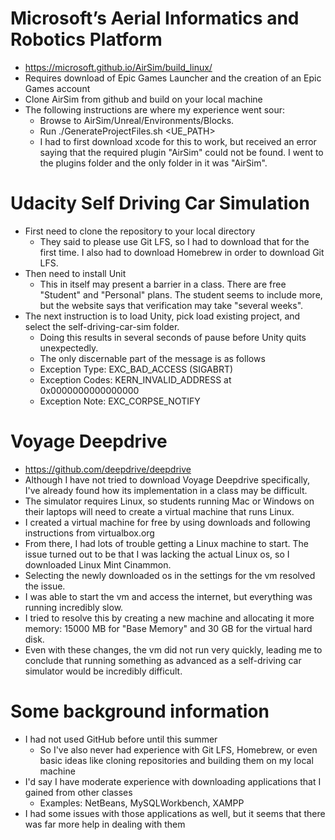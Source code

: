 # Microsoft’s Aerial Informatics and Robotics Platform
* https://microsoft.github.io/AirSim/build_linux/
* Requires download of Epic Games Launcher and the creation of an Epic Games account
* Clone AirSim from github and build on your local machine
* The following instructions are where my experience went sour:
	* Browse to AirSim/Unreal/Environments/Blocks.
	* Run ./GenerateProjectFiles.sh <UE_PATH> 
	* I had to first download xcode for this to work, but received an error saying that the required plugin "AirSim" could not be found.
	 I went to the plugins folder and the only folder in it was "AirSim". 
	 
# Udacity Self Driving Car Simulation
* First need to clone the repository to your local directory
	* They said to please use Git LFS, so I had to download that for the first time. I also had to download Homebrew in order to download Git LFS.
* Then need to install Unit
	* This in itself may present a barrier in a class. There are free "Student" and "Personal" plans. The student seems to include more, but the website says that
	verification may take "several weeks". 
* The next instruction is to load Unity, pick load existing project, and select the self-driving-car-sim folder.
	* Doing this results in several seconds of pause before Unity quits unexpectedly. 
	* The only discernable part of the message is as follows
	* Exception Type:        EXC_BAD_ACCESS (SIGABRT)
	* Exception Codes:       KERN_INVALID_ADDRESS at 0x0000000000000000
	* Exception Note:        EXC_CORPSE_NOTIFY
	
# Voyage Deepdrive
* https://github.com/deepdrive/deepdrive
* Although I have not tried to download Voyage Deepdrive specifically, I've already found how its implementation in a class may be difficult.
* The simulator requires Linux, so students running Mac or Windows on their laptops will need to create a virtual machine that runs Linux.
* I created a virtual machine for free by using downloads and following instructions from virtualbox.org
* From there, I had lots of trouble getting a Linux machine to start. The issue turned out to be that I was lacking the actual Linux os, so I downloaded Linux Mint
	Cinammon. 
* Selecting the newly downloaded os in the settings for the vm resolved the issue.
* I was able to start the vm and access the internet, but everything was running incredibly slow.
* I tried to resolve this by creating a new machine and allocating it more memory: 15000 MB for "Base Memory" and 30 GB for the virtual hard disk.
* Even with these changes, the vm did not run very quickly, leading me to conclude that running something as advanced as a self-driving car simulator
would be incredibly difficult.


# Some background information
* I had not used GitHub before until this summer
	* So I've also never had experience with Git LFS, Homebrew, or even basic ideas like cloning repositories and building them on my local machine
* I'd say I have moderate experience with downloading applications that I gained from other classes
	* Examples: NetBeans, MySQLWorkbench, XAMPP
* I had some issues with those applications as well, but it seems that there was far more help in dealing with them
